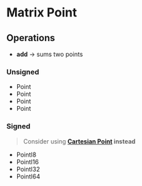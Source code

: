 # Matrix Point

## Operations

- **add** → sums two points

### Unsigned

- Point
- Point
- Point
- Point

### Signed

> Consider using **[Cartesian Point](../cartesian/point.md) instead**

- PointI8
- PointI16
- PointI32
- PointI64
